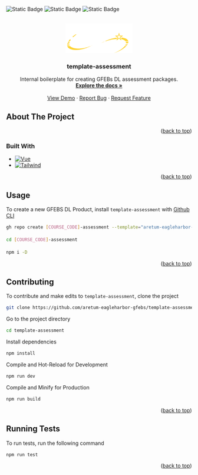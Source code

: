 <a id="readme-top"></a>

![Static Badge](https://img.shields.io/badge/progress-wip-orange?style=for-the-badge) 
![Static Badge](https://img.shields.io/badge/template-%23fcc603?style=for-the-badge&labelColor=%23fcc603) 
![Static Badge](https://img.shields.io/badge/gfebs-%23737373?style=for-the-badge&labelColor=%23fcc603) 



<br />
<div align="center">
  <a href="https://github.com/gfebs-dev-team/template-assessment">
    <img src="public/assets/gfebs_white.png" alt="Logo" height="80">
  </a>

  <h3 align="center">template-assessment</h3>

  <p align="center">
Internal boilerplate for creating GFEBs DL assessment packages.
    <br />
    <a href="https://github.com/gfebs-dev-team/template-assessment"><strong>Explore the docs »</strong></a>
    <br />
    <br />
    <a href="https://github.com/gfebs-dev-team/template-assessment">View Demo</a>
    ·
    <a href="https://github.com/gfebs-dev-team/template-assessment/issues/new?labels=bug&template=bug-report---.md">Report Bug</a>
    ·
    <a href="https://github.com/gfebs-dev-team/template-assessment/issues/new?labels=enhancement&template=feature-request---.md">Request Feature</a>
  </p>
</div>


## About The Project

<!--Here's a blank template to get started: To avoid retyping too much info. Do a search and replace with your text editor for the following: `github_username`, `repo_name`, `twitter_handle`, `linkedin_username`, `email_client`, `email`, `project_title`, `project_description`-->

<p align="right">(<a href="#readme-top">back to top</a>)</p>

### Built With

* [![Vue][Vue.js]][Vue-url]
* [![Tailwind][TailwindCSS]][Tailwind-url]

<p align="right">(<a href="#readme-top">back to top</a>)</p>


## Usage

To create a new GFEBS DL Product, install `template-assessment` with [Github CLI](https://cli.github.com/)

```bash
gh repo create [COURSE_CODE]-assessment --template="aretum-eagleharbor-gfebs/template-assessment"

cd [COURSE_CODE]-assessment

npm i -D
```
<p align="right">(<a href="#readme-top">back to top</a>)</p>

## Contributing

To contribute and make edits to `template-assessment`, clone the project

```bash
git clone https://github.com/aretum-eagleharbor-gfebs/template-assessment.git
```

Go to the project directory

```bash
cd template-assessment
```

Install dependencies

```bash
npm install
```

Compile and Hot-Reload for Development

```bash
npm run dev
```

Compile and Minify for Production

```bash
npm run build
```
<p align="right">(<a href="#readme-top">back to top</a>)</p>

## Running Tests

To run tests, run the following command

```bash
npm run test
```

<p align="right">(<a href="#readme-top">back to top</a>)</p>

<!-- https://www.markdownguide.org/basic-syntax/#reference-style-links -->
[Vue.js]: https://img.shields.io/badge/Vue.js-35495E?style=for-the-badge&logo=vuedotjs&logoColor=4FC08D
[Vue-url]: https://vuejs.org/
[TailwindCSS]: https://img.shields.io/badge/tailwindcss-gray?style=for-the-badge&logo=tailwindcss&logoColor=%230ea5e9
[Tailwind-url]: https://tailwindcss.com/

